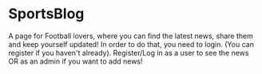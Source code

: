 # SportsBlog

A page for Football lovers, where you can find the latest news, share them and keep yourself updated!
In order to do that, you need to login. (You can register if you haven't already).
Register/Log in as a user to see the news OR as an admin if you want to add news!

